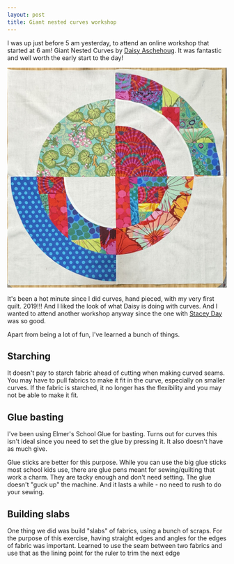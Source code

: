 ```yaml
---
layout: post
title: Giant nested curves workshop
---
```

I was up just before 5 am yesterday, to attend an online workshop that started at 6 am! Giant Nested Curves by [Daisy Aschehoug](https://warmfolk.com/). It was fantastic and well worth the early start to the day!

<img src="/images/giant-nested-curves-block-01.jpg" alt="A large 24 inch square block of pieced fabrics in a riot of colors, shaped in nested circles.">

It's been a hot minute since I did curves, hand pieced, with my very first quilt. 2019!!! And I liked the look of what Daisy is doing with curves. And I wanted to attend another workshop anyway since the one with [Stacey Day](/heart-quilt-workshop/) was so good.

Apart from being a lot of fun, I've learned a bunch of things.

## Starching
It doesn't pay to starch fabric ahead of cutting when making curved seams. You may have to pull fabrics to make it fit in the curve, especially on smaller curves. If the fabric is starched, it no longer has the flexibility and you may not be able to make it fit.

## Glue basting
I've been using Elmer's School Glue for basting. Turns out for curves this isn't ideal since you need to set the glue by pressing it. It also doesn't have as much give.

Glue sticks are better for this purpose. While you can use the big glue sticks most school kids use, there are glue pens meant for sewing/quilting that work a charm. They are tacky enough and don't need setting. The glue doesn't "guck up" the machine. And it lasts a while - no need to rush to do your sewing.

## Building slabs
One thing we did was build "slabs" of fabrics, using a bunch of scraps. For the purpose of this exercise, having straight edges and angles for the edges of fabric was important. Learned to use the seam between two fabrics and use that as the lining point for the ruler to trim the next edge


